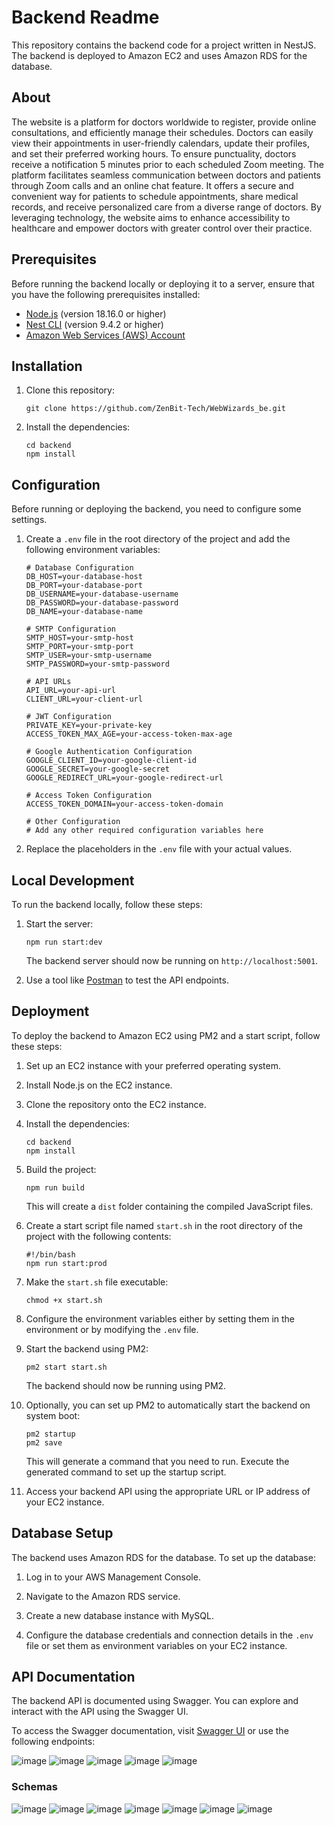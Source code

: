 
# Backend Readme

This repository contains the backend code for a project written in NestJS. The backend is deployed to Amazon EC2 and uses Amazon RDS for the database.

## About

The website is a platform for doctors worldwide to register, provide online consultations, and efficiently manage their schedules. Doctors can easily view their appointments in user-friendly calendars, update their profiles, and set their preferred working hours. To ensure punctuality, doctors receive a notification 5 minutes prior to each scheduled Zoom meeting. The platform facilitates seamless communication between doctors and patients through Zoom calls and an online chat feature. It offers a secure and convenient way for patients to schedule appointments, share medical records, and receive personalized care from a diverse range of doctors. By leveraging technology, the website aims to enhance accessibility to healthcare and empower doctors with greater control over their practice.

## Prerequisites

Before running the backend locally or deploying it to a server, ensure that you have the following prerequisites installed:

- [Node.js](https://nodejs.org/) (version 18.16.0 or higher)
- [Nest CLI](https://docs.nestjs.com/cli/overview) (version 9.4.2 or higher)
- [Amazon Web Services (AWS) Account](https://aws.amazon.com/)

## Installation

1. Clone this repository:

   ```shell
   git clone https://github.com/ZenBit-Tech/WebWizards_be.git
   ```

2. Install the dependencies:

   ```shell
   cd backend
   npm install
   ```

## Configuration

Before running or deploying the backend, you need to configure some settings.

1. Create a `.env` file in the root directory of the project and add the following environment variables:

   ```plaintext
   # Database Configuration
   DB_HOST=your-database-host
   DB_PORT=your-database-port
   DB_USERNAME=your-database-username
   DB_PASSWORD=your-database-password
   DB_NAME=your-database-name

   # SMTP Configuration
   SMTP_HOST=your-smtp-host
   SMTP_PORT=your-smtp-port
   SMTP_USER=your-smtp-username
   SMTP_PASSWORD=your-smtp-password

   # API URLs
   API_URL=your-api-url
   CLIENT_URL=your-client-url

   # JWT Configuration
   PRIVATE_KEY=your-private-key
   ACCESS_TOKEN_MAX_AGE=your-access-token-max-age

   # Google Authentication Configuration
   GOOGLE_CLIENT_ID=your-google-client-id
   GOOGLE_SECRET=your-google-secret
   GOOGLE_REDIRECT_URL=your-google-redirect-url

   # Access Token Configuration
   ACCESS_TOKEN_DOMAIN=your-access-token-domain

   # Other Configuration
   # Add any other required configuration variables here
   ```

2. Replace the placeholders in the `.env` file with your actual values.

## Local Development

To run the backend locally, follow these steps:

1. Start the server:

   ```shell
   npm run start:dev
   ```

   The backend server should now be running on `http://localhost:5001`.

2. Use a tool like [Postman](https://www.postman.com/) to test the API endpoints.


## Deployment

To deploy the backend to Amazon EC2 using PM2 and a start script, follow these steps:

1. Set up an EC2 instance with your preferred operating system.

2. Install Node.js on the EC2 instance.

3. Clone the repository onto the EC2 instance.

4. Install the dependencies:

   ```shell
   cd backend
   npm install
   ```

5. Build the project:

   ```shell
   npm run build
   ```

   This will create a `dist` folder containing the compiled JavaScript files.

6. Create a start script file named `start.sh` in the root directory of the project with the following contents:

   ```shell
   #!/bin/bash
   npm run start:prod
   ```

7. Make the `start.sh` file executable:

   ```shell
   chmod +x start.sh
   ```

8. Configure the environment variables either by setting them in the environment or by modifying the `.env` file.

9. Start the backend using PM2:

   ```shell
   pm2 start start.sh
   ```

   The backend should now be running using PM2.

10. Optionally, you can set up PM2 to automatically start the backend on system boot:

    ```shell
    pm2 startup
    pm2 save
    ```

    This will generate a command that you need to run. Execute the generated command to set up the startup script.

11. Access your backend API using the appropriate URL or IP address of your EC2 instance.

## Database Setup

The backend uses Amazon RDS for the database. To set up the database:

1. Log in to your AWS Management Console.

2. Navigate to the Amazon RDS service.

3. Create a new database instance with MySQL.

4. Configure the database credentials and connection details in the `.env` file or set them as environment variables on your EC2 instance.

## API Documentation

The backend API is documented using Swagger. You can explore and interact with the API using the Swagger UI.

To access the Swagger documentation, visit [Swagger UI](http://your-api-url/docs) or use the following endpoints:

![image](https://github.com/ZenBit-Tech/WebWizards_be/assets/72575014/7410ba0d-78e2-4c10-819c-9efd47b33874)
![image](https://github.com/ZenBit-Tech/WebWizards_be/assets/72575014/956c0534-8c66-4202-8342-bcc3432a8d74)
![image](https://github.com/ZenBit-Tech/WebWizards_be/assets/72575014/2b41ab5d-daac-45fe-a12c-40e348382c79)
![image](https://github.com/ZenBit-Tech/WebWizards_be/assets/72575014/40f7654a-ab59-4c9f-acd8-e02bb52d3cbc)
![image](https://github.com/ZenBit-Tech/WebWizards_be/assets/72575014/1e9c23ff-9a4e-4edf-9b8b-fcddae0114a2)

### Schemas

![image](https://github.com/ZenBit-Tech/WebWizards_be/assets/72575014/a633854f-ca7d-4b32-9289-b038e7ed5113)
![image](https://github.com/ZenBit-Tech/WebWizards_be/assets/72575014/c1f757f1-1493-489a-b5bb-ee0bd5a49014)
![image](https://github.com/ZenBit-Tech/WebWizards_be/assets/72575014/6aeac931-4106-4608-9685-76ca747dc1fa)
![image](https://github.com/ZenBit-Tech/WebWizards_be/assets/72575014/642fcad0-7eed-485b-9cce-c140728702c3)
![image](https://github.com/ZenBit-Tech/WebWizards_be/assets/72575014/3b61a9ad-69e3-4fef-a3a3-9a758c3cb8be)
![image](https://github.com/ZenBit-Tech/WebWizards_be/assets/72575014/f4cb73f8-2b35-4b05-8a34-61c0f1951db1)
![image](https://github.com/ZenBit-Tech/WebWizards_be/assets/72575014/f1b956b4-5a1f-487c-9bd8-165262391975)
